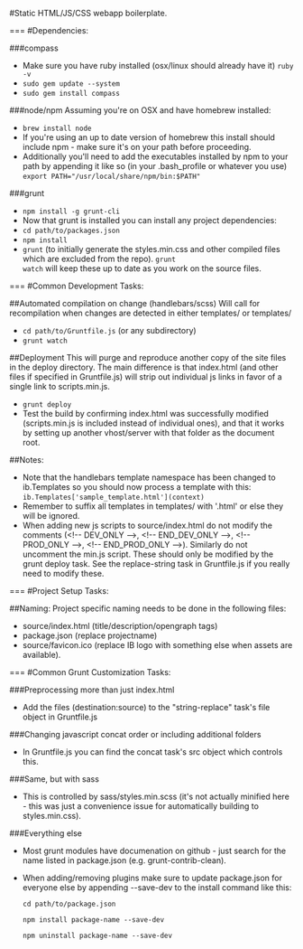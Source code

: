 #Static HTML/JS/CSS webapp boilerplate.

===
#Dependencies:

###compass
* Make sure you have ruby installed (osx/linux should already have it) <code>ruby -v</code>
* <code>sudo gem update --system</code>
* <code>sudo gem install compass</code>


###node/npm
Assuming you're on OSX and have homebrew installed:

* <code>brew install node</code>
* If you're using an up to date version of homebrew this install should include npm - make sure it's on your path before proceeding.
* Additionally you'll need to add the executables installed by npm to your path by appending it like so (in your .bash_profile or whatever you use) <code>export PATH="/usr/local/share/npm/bin:$PATH"</code>


###grunt
* <code>npm install -g grunt-cli</code>
* Now that grunt is installed you can install any project dependencies:
* <code>cd path/to/packages.json</code>
* <code>npm install</code>
* <code>grunt</code> (to initially generate the styles.min.css and other compiled files which are excluded from the repo). <code>grunt watch</code> will keep these up to date as you work on the source files.


===
#Common Development Tasks:


##Automated compilation on change (handlebars/scss)
Will call for recompilation when changes are detected in either templates/ or templates/

* <code>cd path/to/Gruntfile.js</code>   (or any subdirectory)
* <code>grunt watch</code>


##Deployment
This will purge and reproduce another copy of the site files in the deploy directory. The main difference is that index.html (and other files if specified in Gruntfile.js) will strip out individual js links in favor of a single link to scripts.min.js.

* <code>grunt deploy</code>
* Test the build by confirming index.html was successfully modified (scripts.min.js is included instead of individual ones), and that it works by setting up another vhost/server with that folder as the document root.


##Notes:
* Note that the handlebars template namespace has been changed to ib.Templates so you should now process a template with this:
<code>ib.Templates\['sample_template.html'](context)</code>
* Remember to suffix all templates in templates/ with '.html' or else they will be ignored.
* When adding new js scripts to source/index.html do not modify the comments (\<!-- DEV_ONLY -->, \<!-- END_DEV_ONLY -->, \<!-- PROD_ONLY -->, \<!-- END_PROD_ONLY -->). Similarly do not uncomment the min.js script. These should only be modified by the grunt deploy task. See the replace-string task in Gruntfile.js if you really need to modify these.


===
#Project Setup Tasks:

##Naming:
Project specific naming needs to be done in the following files:

* source/index.html (title/description/opengraph tags)
* package.json (replace projectname)
* source/favicon.ico (replace IB logo with something else when assets are available).

===
#Common Grunt Customization Tasks:

###Preprocessing more than just index.html
* Add the files (destination:source) to the "string-replace" task's file object in Gruntfile.js

###Changing javascript concat order or including additional folders
* In Gruntfile.js you can find the concat task's src object which controls this.

###Same, but with sass
* This is controlled by sass/styles.min.scss (it's not actually minified here - this was just a convenience issue for automatically building to styles.min.css).

###Everything else
* Most grunt modules have documenation on github - just search for the name listed in package.json (e.g. grunt-contrib-clean).
* When adding/removing plugins make sure to update package.json for everyone else by appending --save-dev to the install command like this:

  <code>cd path/to/package.json</code>
	
  <code>npm install package-name --save-dev</code>
  
  <code>npm uninstall package-name --save-dev</code>








